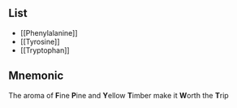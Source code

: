 ## List
* [[Phenylalanine]]
* [[Tyrosine]]
* [[Tryptophan]]
## Mnemonic
The aroma of **F**ine **P**ine
and **Y**ellow **T**imber
make it **W**orth the **T**rip